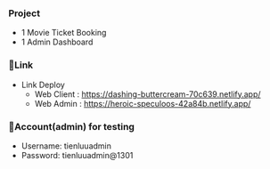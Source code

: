 ### **Project**
-  1 Movie Ticket Booking
-  1 Admin Dashboard

### 🎈**Link**
-  Link Deploy
   -  Web Client : https://dashing-buttercream-70c639.netlify.app/
   -  Web Admin : https://heroic-speculoos-42a84b.netlify.app/

### 👦**Account(admin) for testing**
-  Username: tienluuadmin
-  Password: tienluuadmin@1301
